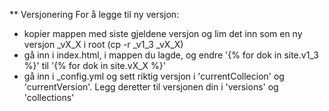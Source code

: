 
** Versjonering
For å legge til ny versjon:
- kopier mappen med siste gjeldene versjon og lim det inn som en ny versjon _vX_X i root (cp -r _v1_3 _vX_X)
- gå inn i index.html, i mappen du lagde, og endre '{% for dok in site.v1_3 %}' til '{% for dok in site.vX_X %}'
- gå inn i _config.yml og sett riktig versjon i 'currentCollecion' og 'currentVersion'. Legg deretter til versjonen din i 'versions' og 'collections' 
